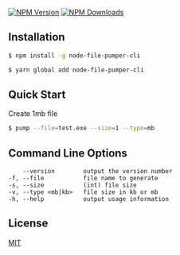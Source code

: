 [![NPM Version][npm-image]][npm-url]
[![NPM Downloads][downloads-image]][downloads-url]

## Installation

```sh
$ npm install -g node-file-pumper-cli
```

```sh
$ yarn global add node-file-pumper-cli
```

## Quick Start

Create 1mb file

```bash
$ pump --file=test.exe --size=1 --type=mb
```

## Command Line Options

        --version        output the version number
    -f, --file           file name to generate
    -s, --size           (int) file size
    -v, --type <mb|kb>   file size in kb or mb
    -h, --help           output usage information

## License

[MIT](LICENSE)

[npm-image]: https://img.shields.io/npm/v/node-file-pumper-cli.svg
[npm-url]: https://npmjs.org/package/node-file-pumper-cli
[downloads-image]: https://img.shields.io/npm/dm/node-file-pumper-cli.svg
[downloads-url]: https://npmjs.org/package/node-file-pumper-cli